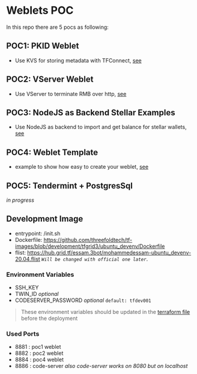 # Weblets POC

In this repo there are 5 pocs as following:

## POC1: PKID Weblet

- Use KVS for storing metadata with TFConnect, [see](poc1/README.md)

## POC2: VServer Weblet

- Use VServer to terminate RMB over http, [see](poc2/README.md)

## POC3: NodeJS as Backend Stellar Examples

- Use NodeJS as backend to import and get balance for stellar wallets, [see](poc3/README.md)

## POC4: Weblet Template

- example to show how easy to create your weblet, [see](poc4/README.md)

## POC5: Tendermint + PostgresSql

_in progress_

## Development Image

- entrypoint: /init.sh
- Dockerfile: https://github.com/threefoldtech/tf-images/blob/development/tfgrid3/ubuntu_devenv/Dockerfile
- flist: https://hub.grid.tf/essam.3bot/mohammedessam-ubuntu_devenv-20.04.flist _`Will be changed with official one later`_.

### Environment Variables

- SSH_KEY
- TWIN_ID *optional*
- CODESERVER_PASSWORD *optional* `default: tfdev001`

> These environment variables should be updated in the [terraform file](./terraform/main.tf) before the deployment

### Used Ports

- 8881 : poc1 weblet
- 8882 : poc2 weblet
- 8884 : poc4 weblet
- 8886 : code-server *also code-server works on 8080 but on localhost*
